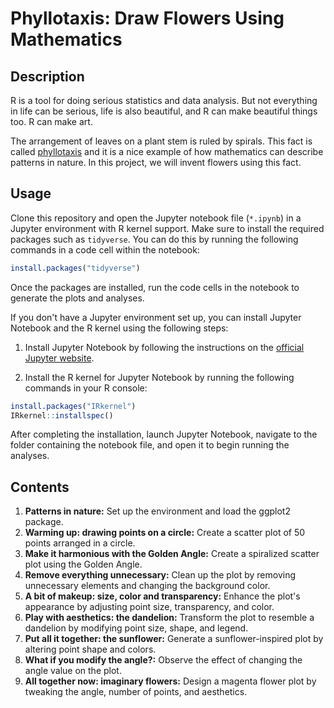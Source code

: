 # Phyllotaxis: Draw Flowers Using Mathematics
## Description
R is a tool for doing serious statistics and data analysis. But not everything in life can be serious, life is also beautiful, and R can make beautiful things too. R can make art.

The arrangement of leaves on a plant stem is ruled by spirals. This fact is called [phyllotaxis](https://en.wikipedia.org/wiki/Phyllotaxis) and it is a nice example of how mathematics can describe patterns in nature. In this project, we will invent flowers using this fact.
## Usage
Clone this repository and open the Jupyter notebook file (`*.ipynb`) in a Jupyter environment with R kernel support. Make sure to install the required packages such as `tidyverse`. You can do this by running the following commands in a code cell within the notebook:
``` r
install.packages("tidyverse")
```
Once the packages are installed, run the code cells in the notebook to generate the plots and analyses.

If you don't have a Jupyter environment set up, you can install Jupyter Notebook and the R kernel using the following steps:

1. Install Jupyter Notebook by following the instructions on the [official Jupyter website](https://jupyter.org/install).

2. Install the R kernel for Jupyter Notebook by running the following commands in your R console:
``` r 
install.packages("IRkernel")
IRkernel::installspec()
```
After completing the installation, launch Jupyter Notebook, navigate to the folder containing the notebook file, and open it to begin running the analyses.
## Contents
1. **Patterns in nature:** Set up the environment and load the ggplot2 package.
2. **Warming up: drawing points on a circle:** Create a scatter plot of 50 points arranged in a circle.
3. **Make it harmonious with the Golden Angle:** Create a spiralized scatter plot using the Golden Angle.
4. **Remove everything unnecessary:** Clean up the plot by removing unnecessary elements and changing the background color.
5. **A bit of makeup: size, color and transparency:** Enhance the plot's appearance by adjusting point size, transparency, and color.
6. **Play with aesthetics: the dandelion:** Transform the plot to resemble a dandelion by modifying point size, shape, and legend.
7. **Put all it together: the sunflower:** Generate a sunflower-inspired plot by altering point shape and colors.
8. **What if you modify the angle?:** Observe the effect of changing the angle value on the plot. 
9. **All together now: imaginary flowers:** Design a magenta flower plot by tweaking the angle, number of points, and aesthetics.